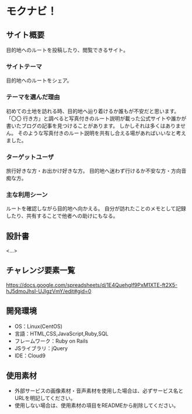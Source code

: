 # モクナビ！

## サイト概要
目的地へのルートを投稿したり、閲覧できるサイト。

### サイトテーマ
目的地へのルートをシェア。

### テーマを選んだ理由
初めての土地を訪れる時、目的地へ辿り着けるか誰もが不安だと思います。
「〇〇 行き方」と調べると写真付きのルート説明が載った公式サイトや誰かが書いたブログの記事を見つけることがあります。
しかしそれは多くはありません。
そのような写真付きのルート説明を共有し合える場があればいいなと考えました。

### ターゲットユーザ
旅行好きな方・お出かけ好きな方。
目的地へ迷わず行けるか不安な方・方向音痴な方。

### 主な利用シーン
ルートを確認しながら目的地へ向かえる。
自分が訪れたことのメモとして記録したり、共有することで他者への助けにもなる。

## 設計書
<...>

## チャレンジ要素一覧
<https://docs.google.com/spreadsheets/d/1E4Quehglf9PxM1XTE-ft2X5-hJ5dmoJhsI-UJlgzVmY/edit#gid=0>

## 開発環境
- OS：Linux(CentOS)
- 言語：HTML,CSS,JavaScript,Ruby,SQL
- フレームワーク：Ruby on Rails
- JSライブラリ：jQuery
- IDE：Cloud9

## 使用素材
- 外部サービスの画像素材・音声素材を使用した場合は、必ずサービス名とURLを明記してください。
- 使用しない場合は、使用素材の項目をREADMEから削除してください。
